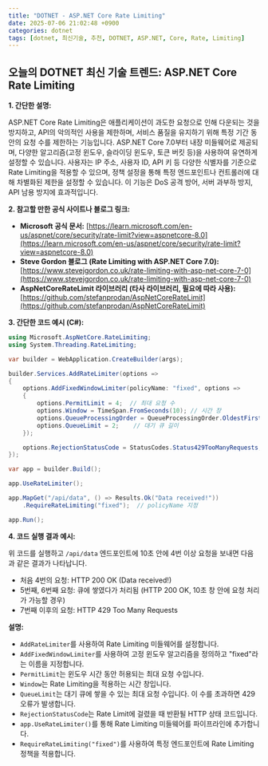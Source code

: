 ```yaml
---
title: "DOTNET - ASP.NET Core Rate Limiting"
date: 2025-07-06 21:02:48 +0900
categories: dotnet
tags: [dotnet, 최신기술, 추천, DOTNET, ASP.NET, Core, Rate, Limiting]
---
```


## 오늘의 DOTNET 최신 기술 트렌드: **ASP.NET Core Rate Limiting**

**1. 간단한 설명:**

ASP.NET Core Rate Limiting은 애플리케이션이 과도한 요청으로 인해 다운되는 것을 방지하고, API의 악의적인 사용을 제한하며, 서비스 품질을 유지하기 위해 특정 기간 동안의 요청 수를 제한하는 기능입니다.  ASP.NET Core 7.0부터 내장 미들웨어로 제공되며, 다양한 알고리즘(고정 윈도우, 슬라이딩 윈도우, 토큰 버킷 등)을 사용하여 유연하게 설정할 수 있습니다. 사용자는 IP 주소, 사용자 ID, API 키 등 다양한 식별자를 기준으로 Rate Limiting을 적용할 수 있으며, 정책 설정을 통해 특정 엔드포인트나 컨트롤러에 대해 차별화된 제한을 설정할 수 있습니다.  이 기능은 DoS 공격 방어, 서버 과부하 방지, API 남용 방지에 효과적입니다.

**2. 참고할 만한 공식 사이트나 블로그 링크:**

*   **Microsoft 공식 문서:** [https://learn.microsoft.com/en-us/aspnet/core/security/rate-limit?view=aspnetcore-8.0](https://learn.microsoft.com/en-us/aspnet/core/security/rate-limit?view=aspnetcore-8.0)
*   **Steve Gordon 블로그 (Rate Limiting with ASP.NET Core 7.0):** [https://www.stevejgordon.co.uk/rate-limiting-with-asp-net-core-7-0](https://www.stevejgordon.co.uk/rate-limiting-with-asp-net-core-7-0)
*   **AspNetCoreRateLimit 라이브러리 (타사 라이브러리, 필요에 따라 사용):** [https://github.com/stefanprodan/AspNetCoreRateLimit](https://github.com/stefanprodan/AspNetCoreRateLimit)

**3. 간단한 코드 예시 (C#):**

```csharp
using Microsoft.AspNetCore.RateLimiting;
using System.Threading.RateLimiting;

var builder = WebApplication.CreateBuilder(args);

builder.Services.AddRateLimiter(options =>
{
    options.AddFixedWindowLimiter(policyName: "fixed", options =>
    {
        options.PermitLimit = 4;  // 최대 요청 수
        options.Window = TimeSpan.FromSeconds(10); // 시간 창
        options.QueueProcessingOrder = QueueProcessingOrder.OldestFirst;
        options.QueueLimit = 2;    // 대기 큐 길이
    });

    options.RejectionStatusCode = StatusCodes.Status429TooManyRequests;
});

var app = builder.Build();

app.UseRateLimiter();

app.MapGet("/api/data", () => Results.Ok("Data received!"))
    .RequireRateLimiting("fixed");  // policyName 지정

app.Run();
```

**4. 코드 실행 결과 예시:**

위 코드를 실행하고 `/api/data` 엔드포인트에 10초 안에 4번 이상 요청을 보내면 다음과 같은 결과가 나타납니다.

*   처음 4번의 요청: HTTP 200 OK (Data received!)
*   5번째, 6번째 요청: 큐에 쌓였다가 처리됨 (HTTP 200 OK, 10초 창 안에 요청 처리가 가능할 경우)
*   7번째 이후의 요청: HTTP 429 Too Many Requests

**설명:**

*   `AddRateLimiter`를 사용하여 Rate Limiting 미들웨어를 설정합니다.
*   `AddFixedWindowLimiter`를 사용하여 고정 윈도우 알고리즘을 정의하고 "fixed"라는 이름을 지정합니다.
*   `PermitLimit`는 윈도우 시간 동안 허용되는 최대 요청 수입니다.
*   `Window`는 Rate Limiting을 적용하는 시간 창입니다.
*   `QueueLimit`는 대기 큐에 쌓을 수 있는 최대 요청 수입니다. 이 수를 초과하면 429 오류가 발생합니다.
*   `RejectionStatusCode`는 Rate Limit에 걸렸을 때 반환될 HTTP 상태 코드입니다.
*   `app.UseRateLimiter()`를 통해 Rate Limiting 미들웨어를 파이프라인에 추가합니다.
*   `RequireRateLimiting("fixed")`를 사용하여 특정 엔드포인트에 Rate Limiting 정책을 적용합니다.

